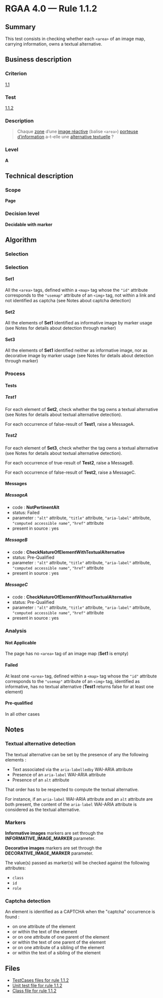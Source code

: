 # RGAA 4.0 — Rule 1.1.2

## Summary

This test consists in checking whether each `<area>` of an image map, carrying information, owns a textual alternative.

## Business description

### Criterion

[1.1](https://www.numerique.gouv.fr/publications/rgaa-accessibilite/methode/criteres/#crit-1-1)

### Test

[1.1.2](https://www.numerique.gouv.fr/publications/rgaa-accessibilite/methode/criteres/#test-1-1-2)

### Description

> Chaque [zone](https://www.numerique.gouv.fr/publications/rgaa-accessibilite/methode/glossaire/#zone-d-une-image-reactive) d’une [image réactive](https://www.numerique.gouv.fr/publications/rgaa-accessibilite/methode/glossaire/#image-reactive) (balise `<area>`) [porteuse d’information](https://www.numerique.gouv.fr/publications/rgaa-accessibilite/methode/glossaire/#image-porteuse-d-information) a-t-elle une [alternative textuelle](https://www.numerique.gouv.fr/publications/rgaa-accessibilite/methode/glossaire/#alternative-textuelle-image) ?

### Level

**A**

## Technical description

### Scope

**Page**

### Decision level

**Decidable with marker**

## Algorithm

### Selection

### Selection

#### Set1

All the `<area>` tags, defined within a `<map>` tag whose the `"id"` attribute corresponds to the `"usemap"` attribute 
of an `<img>` tag, not within a link and not identified as captcha (see Notes about captcha detection) 

#### Set2

All the elements of **Set1** identified as informative image by marker usage (see Notes for details about detection through marker)

#### Set3

All the elements of **Set1** identified neither as informative image, nor as decorative image by marker usage (see Notes for details about detection through marker)

### Process

#### Tests 

##### Test1

For each element of **Set2**, check whether the tag owns a textual alternative (see Notes for details about textual alternative detection). 

For each occurrence of false-result of **Test1**, raise a MessageA.

##### Test2

For each element of **Set3**, check whether the tag owns a textual alternative (see Notes for details about textual alternative detection). 

For each occurrence of true-result of **Test2**, raise a MessageB.

For each occurrence of false-result of **Test2**, raise a MessageC.

#### Messages

##### MessageA 

-    code : **NotPertinentAlt** 
-    status: Failed
-    parameter : `"alt"` attribute, `"title"` attribute, `"aria-label"` attribute, `"computed accessible name"`, `"href"` attribute 
-    present in source : yes

##### MessageB 

-    code : **CheckNatureOfElementWithTextualAlternative** 
-    status: Pre-Qualified
-    parameter : `"alt"` attribute, `"title"` attribute, `"aria-label"` attribute, `"computed accessible name"`, `"href"` attribute 
-    present in source : yes

##### MessageC

-    code : **CheckNatureOfElementWithoutTextualAlternative** 
-    status: Pre-Qualified
-    parameter : `"alt"` attribute, `"title"` attribute, `"aria-label"` attribute, `"computed accessible name"`, `"href"` attribute 
-    present in source : yes

### Analysis

#### Not Applicable

The page has no `<area>` tag of an image map (**Set1** is empty)

#### Failed

At least one `<area>` tag, defined within a `<map>` tag whose the `"id"` attribute corresponds to the `"usemap"` attribute 
of an `<img>` tag, identified as informative, has no textual alternative (**Test1** returns false for at least one element)

#### Pre-qualified

In all other cases

## Notes

### Textual alternative detection

The textual alternative can be set by the presence of any the following elements : 

* Text associated via the `aria-labelledby` WAI-ARIA attribute 
* Presence of an `aria-label` WAI-ARIA attribute
* Presence of an `alt` attribute

That order has to be respected to compute the textual alternative.

For instance, if an `aria-label` WAI-ARIA attribute and an `alt` attribute are both present, 
the content of the `aria-label` WAI-ARIA attribute is considered as the textual alternative.

### Markers 

**Informative images** markers are set through the **INFORMATIVE_IMAGE_MARKER** parameter.

**Decorative images** markers are set through the **DECORATIVE_IMAGE_MARKER** parameter.

The value(s) passed as marker(s) will be checked against the following attributes:

- `class`
- `id`
- `role`

### Captcha detection

An element is identified as a CAPTCHA when the "captcha" occurrence is found :

- on one attribute of the element
- or within the text of the element
- or on one attribute of one parent of the element
- or within the text of one parent of the element
- or on one attribute of a sibling of the element
- or within the text of a sibling of the element

## Files

- [TestCases files for rule 1.1.2](https://gitlab.com/asqatasun/Asqatasun/-/tree/master/rules/rules-rgaa4.0/src/test/resources/testcases/rgaa40/Rgaa40Rule010102/)
- [Unit test file for rule 1.1.2](https://gitlab.com/asqatasun/Asqatasun/-/blob/master/rules/rules-rgaa4.0/src/test/java/org/asqatasun/rules/rgaa40/Rgaa40Rule010102Test.java)
- [Class file for rule 1.1.2](https://gitlab.com/asqatasun/Asqatasun/-/blob/master/rules/rules-rgaa4.0/src/main/java/org/asqatasun/rules/rgaa40/Rgaa40Rule010102.java)


